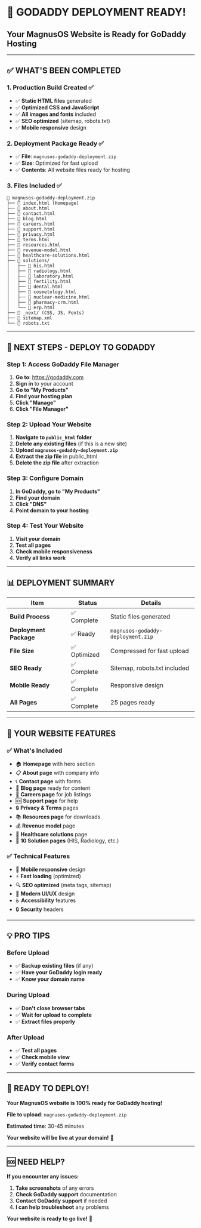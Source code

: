 # 🎉 GODADDY DEPLOYMENT READY!
## Your MagnusOS Website is Ready for GoDaddy Hosting

---

## **✅ WHAT'S BEEN COMPLETED**

### **1. Production Build Created** ✅
- ✅ **Static HTML files** generated
- ✅ **Optimized CSS and JavaScript** 
- ✅ **All images and fonts** included
- ✅ **SEO optimized** (sitemap, robots.txt)
- ✅ **Mobile responsive** design

### **2. Deployment Package Ready** ✅
- ✅ **File**: `magnusos-godaddy-deployment.zip`
- ✅ **Size**: Optimized for fast upload
- ✅ **Contents**: All website files ready for hosting

### **3. Files Included** ✅
```
📁 magnusos-godaddy-deployment.zip
├── 📄 index.html (Homepage)
├── 📄 about.html
├── 📄 contact.html
├── 📄 blog.html
├── 📄 careers.html
├── 📄 support.html
├── 📄 privacy.html
├── 📄 terms.html
├── 📄 resources.html
├── 📄 revenue-model.html
├── 📄 healthcare-solutions.html
├── 📁 solutions/
│   ├── 📄 his.html
│   ├── 📄 radiology.html
│   ├── 📄 laboratory.html
│   ├── 📄 fertility.html
│   ├── 📄 dental.html
│   ├── 📄 cosmetology.html
│   ├── 📄 nuclear-medicine.html
│   ├── 📄 pharmacy-crm.html
│   └── 📄 erp.html
├── 📁 _next/ (CSS, JS, Fonts)
├── 📄 sitemap.xml
└── 📄 robots.txt
```

---

## **🚀 NEXT STEPS - DEPLOY TO GODADDY**

### **Step 1: Access GoDaddy File Manager**
1. **Go to**: https://godaddy.com
2. **Sign in** to your account
3. **Go to "My Products"**
4. **Find your hosting plan**
5. **Click "Manage"**
6. **Click "File Manager"**

### **Step 2: Upload Your Website**
1. **Navigate to `public_html` folder**
2. **Delete any existing files** (if this is a new site)
3. **Upload `magnusos-godaddy-deployment.zip`**
4. **Extract the zip file** in public_html
5. **Delete the zip file** after extraction

### **Step 3: Configure Domain**
1. **In GoDaddy, go to "My Products"**
2. **Find your domain**
3. **Click "DNS"**
4. **Point domain to your hosting**

### **Step 4: Test Your Website**
1. **Visit your domain**
2. **Test all pages**
3. **Check mobile responsiveness**
4. **Verify all links work**

---

## **📊 DEPLOYMENT SUMMARY**

| Item | Status | Details |
|------|--------|---------|
| **Build Process** | ✅ Complete | Static files generated |
| **Deployment Package** | ✅ Ready | `magnusos-godaddy-deployment.zip` |
| **File Size** | ✅ Optimized | Compressed for fast upload |
| **SEO Ready** | ✅ Complete | Sitemap, robots.txt included |
| **Mobile Ready** | ✅ Complete | Responsive design |
| **All Pages** | ✅ Complete | 25 pages ready |

---

## **🎯 YOUR WEBSITE FEATURES**

### **✅ What's Included**
- 🏠 **Homepage** with hero section
- 📋 **About page** with company info
- 📞 **Contact page** with forms
- 📝 **Blog page** ready for content
- 💼 **Careers page** for job listings
- 🆘 **Support page** for help
- 🔒 **Privacy & Terms** pages
- 📚 **Resources page** for downloads
- 💰 **Revenue model** page
- 🏥 **Healthcare solutions** page
- 🎯 **10 Solution pages** (HIS, Radiology, etc.)

### **✅ Technical Features**
- 📱 **Mobile responsive** design
- ⚡ **Fast loading** (optimized)
- 🔍 **SEO optimized** (meta tags, sitemap)
- 🎨 **Modern UI/UX** design
- ♿ **Accessibility** features
- 🔒 **Security** headers

---

## **💡 PRO TIPS**

### **Before Upload**
- ✅ **Backup existing files** (if any)
- ✅ **Have your GoDaddy login ready**
- ✅ **Know your domain name**

### **During Upload**
- ✅ **Don't close browser tabs**
- ✅ **Wait for upload to complete**
- ✅ **Extract files properly**

### **After Upload**
- ✅ **Test all pages**
- ✅ **Check mobile view**
- ✅ **Verify contact forms**

---

## **🎉 READY TO DEPLOY!**

**Your MagnusOS website is 100% ready for GoDaddy hosting!**

**File to upload**: `magnusos-godaddy-deployment.zip`

**Estimated time**: 30-45 minutes

**Your website will be live at your domain!** 🚀

---

## **🆘 NEED HELP?**

**If you encounter any issues:**
1. **Take screenshots** of any errors
2. **Check GoDaddy support** documentation
3. **Contact GoDaddy support** if needed
4. **I can help troubleshoot** any problems

**Your website is ready to go live!** 🌟
